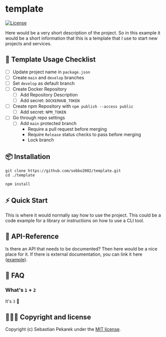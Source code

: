 # template

[![License](https://img.shields.io/badge/license-MIT-blue.svg?style=flat-square)](LICENSE)

Here would be a very short description of the project. So in this example it would be a short information that this is
a template that I use to start new projects and services.


## 🚨 Template Usage Checklist
- [ ] Update project name in `package.json`
- [ ] Create `main` and `develop` branches
- [ ] Set `develop` as default branch
- [ ] Create Docker Repository
    - [ ] Add Repository Description
    - [ ] Add secret: `DOCKERHUB_TOKEN`
- [ ] Create npm Repository with `npm publish --access public`
    - [ ] Add secret: `NPM_TOKEN`
- [ ] Go through repo settings
    - [ ] Add `main` protected branch
        - Require a pull request before merging
        - Require `Release` status checks to pass before merging
        - Lock branch


## 📦 Installation

	git clone https://github.com/sebbo2002/template.git
    cd ./template

    npm install


## ⚡️ Quick Start

This is where it would normally say how to use the project.
This could be a code example for a library or instructions on how to use a CLI tool.


## 📑 API-Reference

Is there an API that needs to be documented? Then here would be a nice place for it. If there is external documentation,
you can link it here ([example](https://github.com/sebbo2002/ical-generator/#-api-reference)).


## 🙋 FAQ

### What's `1` + `2`
It's `3` 🎉


## 🙆🏼‍♂️ Copyright and license

Copyright (c) Sebastian Pekarek under the [MIT license](LICENSE).
